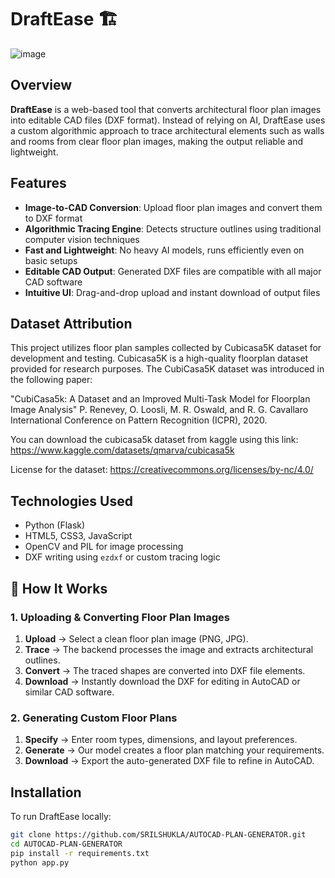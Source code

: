 # DraftEase 🏗️
![image](https://github.com/user-attachments/assets/44b2aa51-38da-48ad-8b8a-8aeb9a9d45d4)


## Overview

**DraftEase** is a web-based tool that converts architectural floor plan images into editable CAD files (DXF format). Instead of relying on AI, DraftEase uses a custom algorithmic approach to trace architectural elements such as walls and rooms from clear floor plan images, making the output reliable and lightweight.

## Features

- **Image-to-CAD Conversion**: Upload floor plan images and convert them to DXF format
- **Algorithmic Tracing Engine**: Detects structure outlines using traditional computer vision techniques
- **Fast and Lightweight**: No heavy AI models, runs efficiently even on basic setups
- **Editable CAD Output**: Generated DXF files are compatible with all major CAD software
- **Intuitive UI**: Drag-and-drop upload and instant download of output files

## Dataset Attribution

This project utilizes floor plan samples collected by Cubicasa5K dataset for development and testing.
Cubicasa5K is a high-quality floorplan dataset provided for research purposes.
The CubiCasa5K dataset was introduced in the following paper:

"CubiCasa5k: A Dataset and an Improved Multi-Task Model for Floorplan Image Analysis"
P. Renevey, O. Loosli, M. R. Oswald, and R. G. Cavallaro
International Conference on Pattern Recognition (ICPR), 2020.

You can download the cubicasa5k dataset from kaggle using this link:
https://www.kaggle.com/datasets/qmarva/cubicasa5k

License for the dataset:
https://creativecommons.org/licenses/by-nc/4.0/

## Technologies Used

- Python (Flask)
- HTML5, CSS3, JavaScript
- OpenCV and PIL for image processing
- DXF writing using `ezdxf` or custom tracing logic

## 🔧 How It Works  
### 1. Uploading & Converting Floor Plan Images  
1. **Upload** → Select a clean floor plan image (PNG, JPG).  
2. **Trace** → The backend processes the image and extracts architectural outlines.  
3. **Convert** → The traced shapes are converted into DXF file elements.  
4. **Download** → Instantly download the DXF for editing in AutoCAD or similar CAD software.  

### 2. Generating Custom Floor Plans  
1. **Specify** → Enter room types, dimensions, and layout preferences.  
2. **Generate** → Our model creates a floor plan matching your requirements.  
3. **Download** → Export the auto-generated DXF file to refine in AutoCAD.

## Installation

To run DraftEase locally:

```bash
git clone https://github.com/SRILSHUKLA/AUTOCAD-PLAN-GENERATOR.git
cd AUTOCAD-PLAN-GENERATOR
pip install -r requirements.txt
python app.py


